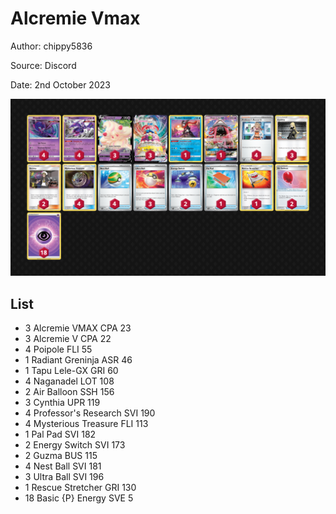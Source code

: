 # Alcremie Vmax

Author: chippy5836

Source: Discord

Date: 2nd October 2023

![decklist](../../images/MEW/Alcremie%20Vmax/1-%20Alcremie%20Vmax.png)

## List

* 3 Alcremie VMAX CPA 23
* 3 Alcremie V CPA 22
* 4 Poipole FLI 55
* 1 Radiant Greninja ASR 46
* 1 Tapu Lele-GX GRI 60
* 4 Naganadel LOT 108
* 2 Air Balloon SSH 156
* 3 Cynthia UPR 119
* 4 Professor's Research SVI 190
* 4 Mysterious Treasure FLI 113
* 1 Pal Pad SVI 182
* 2 Energy Switch SVI 173
* 2 Guzma BUS 115
* 4 Nest Ball SVI 181
* 3 Ultra Ball SVI 196
* 1 Rescue Stretcher GRI 130
* 18 Basic {P} Energy SVE 5

